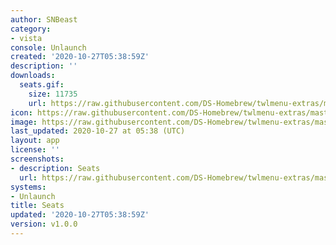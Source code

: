 ```yaml
---
author: SNBeast
category:
- vista
console: Unlaunch
created: '2020-10-27T05:38:59Z'
description: ''
downloads:
  seats.gif:
    size: 11735
    url: https://raw.githubusercontent.com/DS-Homebrew/twlmenu-extras/master/_nds/TWiLightMenu/unlaunch/backgrounds/seats.gif
icon: https://raw.githubusercontent.com/DS-Homebrew/twlmenu-extras/master/_nds/TWiLightMenu/unlaunch/backgrounds/seats.gif
image: https://raw.githubusercontent.com/DS-Homebrew/twlmenu-extras/master/_nds/TWiLightMenu/unlaunch/backgrounds/seats.gif
last_updated: 2020-10-27 at 05:38 (UTC)
layout: app
license: ''
screenshots:
- description: Seats
  url: https://raw.githubusercontent.com/DS-Homebrew/twlmenu-extras/master/_nds/TWiLightMenu/unlaunch/backgrounds/seats.gif
systems:
- Unlaunch
title: Seats
updated: '2020-10-27T05:38:59Z'
version: v1.0.0
---
```

